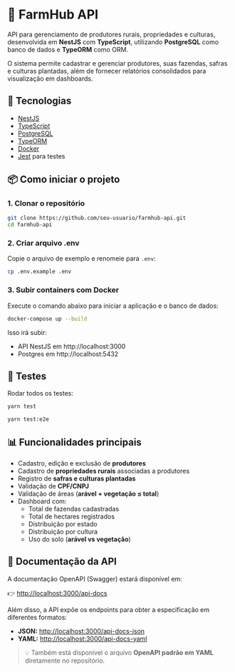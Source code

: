 # 🌾 FarmHub API

API para gerenciamento de produtores rurais, propriedades e culturas, desenvolvida em **NestJS** com **TypeScript**, utilizando **PostgreSQL** como banco de dados e **TypeORM** como ORM.  

O sistema permite cadastrar e gerenciar produtores, suas fazendas, safras e culturas plantadas, além de fornecer relatórios consolidados para visualização em dashboards.  

## 🚀 Tecnologias

- [NestJS](https://nestjs.com/)  
- [TypeScript](https://www.typescriptlang.org/)  
- [PostgreSQL](https://www.postgresql.org/)  
- [TypeORM](https://typeorm.io/)  
- [Docker](https://www.docker.com/)  
- [Jest](https://jestjs.io/) para testes

## 📦 Como iniciar o projeto

### 1. Clonar o repositório
```bash
git clone https://github.com/seu-usuario/farmhub-api.git
cd farmhub-api
```

### 2. Criar arquivo .env

Copie o arquivo de exemplo e renomeie para `.env`:

```bash
cp .env.example .env
```

### 3. Subir containers com Docker

Execute o comando abaixo para iniciar a aplicação e o banco de dados:

```bash
docker-compose up --build
```

Isso irá subir:
- API NestJS em http://localhost:3000
- Postgres em http://localhost:5432

## 🧪 Testes

Rodar todos os testes:

```bash
yarn test
```

```bash
yarn test:e2e
```

## 📊 Funcionalidades principais

- Cadastro, edição e exclusão de **produtores**  
- Cadastro de **propriedades rurais** associadas a produtores  
- Registro de **safras e culturas plantadas**  
- Validação de **CPF/CNPJ**  
- Validação de áreas (**arável + vegetação ≤ total**)  
- Dashboard com:  
  - Total de fazendas cadastradas  
  - Total de hectares registrados  
  - Distribuição por estado  
  - Distribuição por cultura  
  - Uso do solo (**arável vs vegetação**)  


## 📖 Documentação da API

A documentação OpenAPI (Swagger) estará disponível em:  

👉 [http://localhost:3000/api-docs](http://localhost:3000/api-docs)  

Além disso, a API expõe os endpoints para obter a especificação em diferentes formatos:  

- **JSON:** [http://localhost:3000/api-docs-json](http://localhost:3000/api-docs-json)  
- **YAML:** [http://localhost:3000/api-docs-yaml](http://localhost:3000/api-docs-yaml)  

> 💡 Também está disponível o arquivo **OpenAPI padrão em YAML** diretamente no repositório.  